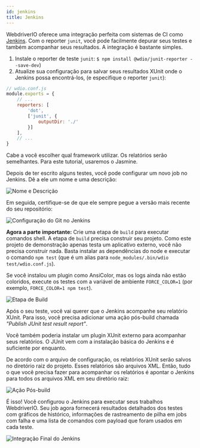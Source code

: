 ```yaml
---
id: jenkins
title: Jenkins
---
```


WebdriverIO oferece uma integração perfeita com sistemas de CI como [Jenkins](https://jenkins-ci.org). Com o reporter `junit`, você pode facilmente depurar seus testes e também acompanhar seus resultados. A integração é bastante simples.

1. Instale o reporter de teste `junit`: `$ npm install @wdio/junit-reporter --save-dev`)
1. Atualize sua configuração para salvar seus resultados XUnit onde o Jenkins possa encontrá-los,
    (e especifique o reporter `junit`):

```js
// wdio.conf.js
module.exports = {
    // ...
    reporters: [
        'dot',
        ['junit', {
            outputDir: './'
        }]
    ],
    // ...
}
```

Cabe a você escolher qual framework utilizar. Os relatórios serão semelhantes.
Para este tutorial, usaremos o Jasmine.

Depois de ter escrito alguns testes, você pode configurar um novo job no Jenkins. Dê a ele um nome e uma descrição:

![Nome e Descrição](/img/jenkins/jobname.png "Nome e Descrição")

Em seguida, certifique-se de que ele sempre pegue a versão mais recente do seu repositório:

![Configuração do Git no Jenkins](/img/jenkins/gitsetup.png "Configuração do Git no Jenkins")

**Agora a parte importante:** Crie uma etapa de `build` para executar comandos shell. A etapa de `build` precisa construir seu projeto. Como este projeto de demonstração apenas testa um aplicativo externo, você não precisa construir nada. Basta instalar as dependências do node e executar o comando `npm test` (que é um alias para `node_modules/.bin/wdio test/wdio.conf.js`).

Se você instalou um plugin como AnsiColor, mas os logs ainda não estão coloridos, execute os testes com a variável de ambiente `FORCE_COLOR=1` (por exemplo, `FORCE_COLOR=1 npm test`).

![Etapa de Build](/img/jenkins/runjob.png "Etapa de Build")

Após o seu teste, você vai querer que o Jenkins acompanhe seu relatório XUnit. Para isso, você precisa adicionar uma ação pós-build chamada _"Publish JUnit test result report"_.

Você também poderia instalar um plugin XUnit externo para acompanhar seus relatórios. O JUnit vem com a instalação básica do Jenkins e é suficiente por enquanto.

De acordo com o arquivo de configuração, os relatórios XUnit serão salvos no diretório raiz do projeto. Esses relatórios são arquivos XML. Então, tudo o que você precisa fazer para acompanhar os relatórios é apontar o Jenkins para todos os arquivos XML em seu diretório raiz:

![Ação Pós-build](/img/jenkins/postjob.png "Ação Pós-build")

É isso! Você configurou o Jenkins para executar seus trabalhos WebdriverIO. Seu job agora fornecerá resultados detalhados dos testes com gráficos de histórico, informações de rastreamento de pilha em jobs com falha e uma lista de comandos com payload que foram usados em cada teste.

![Integração Final do Jenkins](/img/jenkins/final.png "Integração Final do Jenkins")